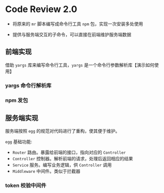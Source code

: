 <!--
 * @Descripttion: 
 * @version: 
 * @Author: qiuxchao
 * @Date: 2022-08-18 15:45:21
 * @LastEditors: qiuxchao
 * @LastEditTime: 2022-08-30 10:55:55
-->
# Code Review 2.0

- 将原来的 `mr` 脚本编写成命令行工具 `npm` 包，实现一次安装多处使用

- 提供与服务端交互的子命令，可以直接在前端维护服务端数据

## 前端实现

借助 `yargs` 库来编写命令行工具，`yargs` 是一个命令行参数解析库【演示如何使用】

### yargs 命令行解析库

### npm 发包

## 服务端实现

服务端按照 `egg` 的规范对代码进行了重构，使其便于维护。

`egg` 基础功能:

- `Router` 路由。暴露给前端的接口，指向对应的 `Controller`
- `Controller` 控制器。解析前端的请求，处理后返回相应的结果
- `Service` 服务。编写业务逻辑，供 `Controller` 调用
- `Middleware` 中间件。类似于拦截器

### token 校验中间件
